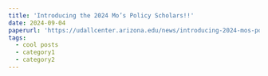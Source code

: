```yaml
---
title: 'Introducing the 2024 Mo’s Policy Scholars!!'
date: 2024-09-04
paperurl: 'https://udallcenter.arizona.edu/news/introducing-2024-mos-policy-scholars'
tags:
  - cool posts
  - category1
  - category2
---
```

